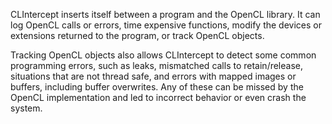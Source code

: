 CLIntercept inserts itself between a program and the OpenCL library. It can log OpenCL calls or errors, time expensive functions, modify the devices or extensions returned to the program, or track OpenCL objects.

Tracking OpenCL objects also allows CLIntercept to detect some common programming errors, such as leaks, mismatched calls to retain/release, situations that are not thread safe, and errors with mapped images or buffers, including buffer overwrites. Any of these can be missed by the OpenCL implementation and led to incorrect behavior or even crash the system.
